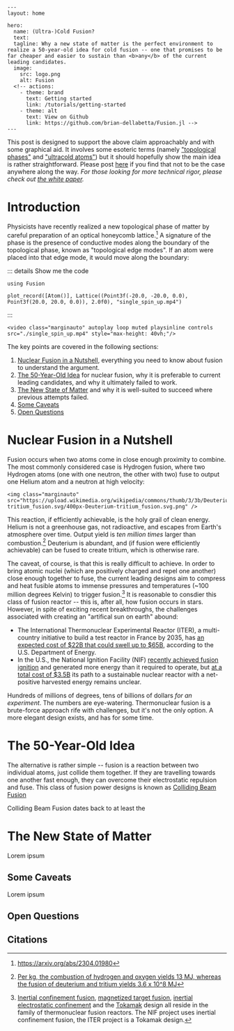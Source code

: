 ````@raw html
---
layout: home

hero:
  name: (Ultra-)Cold Fusion?
  text: 
  tagline: Why a new state of matter is the perfect environment to realize a 50-year-old idea for cold fusion -- one that promises to be far cheaper and easier to sustain than <b>any</b> of the current leading candidates.
  image:
    src: logo.png
    alt: Fusion
  <!-- actions:
    - theme: brand
      text: Getting started
      link: /tutorials/getting-started
    - theme: alt
      text: View on Github
      link: https://github.com/brian-dellabetta/Fusion.jl -->
---
````

This post is designed to support the above claim approachably and with some graphical aid. It involves some esoteric terms (namely ["topological phases"](https://topocondmat.org/index.html) and ["ultracold atoms"](https://en.wikipedia.org/wiki/Ultracold_atom)) but it should hopefully show the main idea is rather straightforward. Please post [here](https://github.com/brian-dellabetta/Fusion.jl/issues) if you find that not to be the case anywhere along the way. *For those looking for more technical rigor, please check out [the white paper](https://github.com/brian-dellabetta/Fusion.jl/paper/paper.pdf).*

# Introduction 

Physicists have recently realized a new topological phase of matter by careful preparation of an optical honeycomb lattice.[^a] A signature of the phase is the presence of conductive modes along the boundary of the topological phase, known as "topological edge modes". If an atom were placed into that edge mode, it would move along the boundary:

::: details Show me the code

```@example
using Fusion

plot_record([Atom()], Lattice((Point3f(-20.0, -20.0, 0.0), Point3f(20.0, 20.0, 0.0)), 2.0f0), "single_spin_up.mp4")
```
:::

```@raw html
<video class="marginauto" autoplay loop muted playsinline controls src="./single_spin_up.mp4" style="max-height: 40vh;"/>
```



The key points are covered in the following sections:

1. [Nuclear Fusion in a Nutshell](#Nuclear-Fusion-in-a-Nutshell), everything you need to know about fusion to understand the argument.
2. [The 50-Year-Old Idea](#The-50-Year-Old-Idea) for nuclear fusion, why it is preferable to current leading candidates, and why it ultimately failed to work.
3. [The New State of Matter](#The-New-State-of-Matter) and why it is well-suited to succeed where previous attempts failed.
4. [Some Caveats](#Some-Caveats)
5. [Open Questions](#Open-Questions)

# Nuclear Fusion in a Nutshell

Fusion occurs when two atoms come in close enough proximity to combine. The most commonly considered case is Hydrogen fusion, where two Hydrogen atoms (one with one neutron, the other with two) fuse to output one Helium atom and a neutron at high velocity:

```@raw html
<img class="marginauto" src="https://upload.wikimedia.org/wikipedia/commons/thumb/3/3b/Deuterium-tritium_fusion.svg/400px-Deuterium-tritium_fusion.svg.png" />
```

This reaction, if efficiently achievable, is the holy grail of clean energy. Helium is not a greenhouse gas, not radioactive, and escapes from Earth's atmosphere over time. Output yield is *ten million times* larger than combustion.[^1] Deuterium is abundant, and (if fusion were efficiently achievable) can be fused to create tritium, which is otherwise rare.

The caveat, of course, is that this is really difficult to achieve. In order to bring atomic nuclei (which are positively charged and repel one another) close enough together to fuse, the current leading designs aim to compress and heat fusible atoms to immense pressures and temperatures (~100 million degrees Kelvin) to trigger fusion.[^2] It is reasonable to consdier this class of fusion reactor -- this is, after all, how fusion occurs in stars. However, in spite of exciting recent breakthroughs, the challenges associated with creating an "artifical sun on earth" abound:

- The International Thermonuclear Experimental Reactor (ITER), a multi-country initiative to build a test reactor in France by 2035, has [an expected cost of \$22B that could swell up to \$65B](https://pubs.aip.org/physicstoday/Online/4990/ITER-disputes-DOE-s-cost-estimate-of-fusion), according to the U.S. Department of Energy.
- In the U.S., the National Ignition Facility (NIF) [recently achieved fusion ignition](https://www.llnl.gov/article/49306/lawrence-livermore-national-laboratory-achieves-fusion-ignition) and generated more energy than it required to operate, but [at a total cost of \$3.5B](https://lasers.llnl.gov/about/faqs#nif_cost) its path to a sustainable nuclear reactor with a net-positive harvested energy remains unclear. 

Hundreds of millions of degrees, tens of billions of dollars *for an experiment*. The numbers are eye-watering. Thermonuclear fusion is a brute-force approach rife with challenges, but it's not the only option. A more elegant design exists, and has for some time.


# The 50-Year-Old Idea

The alternative is rather simple -- fusion is a reaction between two individual atoms, just collide them together. If they are travelling towards one another fast enough, they can overcome their electrostatic repulsion and fuse. This class of fusion power designs is known as [Colliding Beam Fusion](https://en.wikipedia.org/wiki/Colliding_beam_fusion)

Colliding Beam Fusion dates back to at least the 



# The New State of Matter

Lorem ipsum

## Some Caveats

Lorem ipsum

## Open Questions

## Citations

[^a]: https://arxiv.org/abs/2304.01980
[^1]: [Per kg, the combustion of hydrogen and oxygen yields 13 MJ, whereas the fusion of deuterium and tritium yields 3.6 x 10^8 MJ](https://ntrs.nasa.gov/api/citations/20160010608/downloads/20160010608.pdf)
[^2]: [Inertial confinement fusion](https://en.wikipedia.org/wiki/Inertial_confinement_fusion), [magnetized target fusion](https://en.wikipedia.org/wiki/Magnetized_target_fusion), [inertial electrostatic confinement](https://en.wikipedia.org/wiki/Inertial_electrostatic_confinement) and the [Tokamak](https://en.wikipedia.org/wiki/Tokamak) design all reside in the family of thermonuclear fusion reactors. The NIF project uses inertial confinement fusion, the ITER project is a Tokamak design.